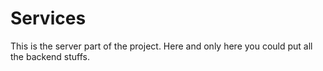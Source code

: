 
# Services

This is the server part of the project.
Here and only here you could put all the backend stuffs.
